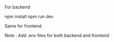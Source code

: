 For backend 

npm install
npm run dev

Same for frontend

Note :  Add .env files for both backend and frontend 
